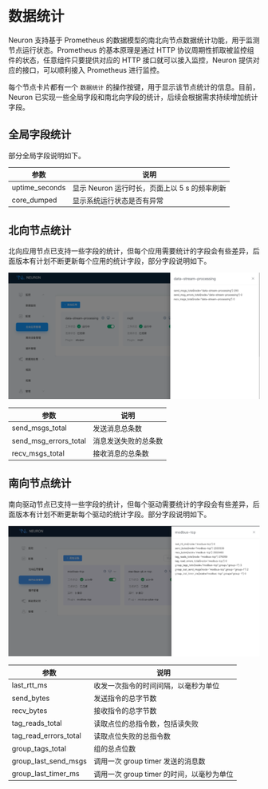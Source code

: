# 数据统计

Neuron 支持基于 Prometheus 的数据模型的南北向节点数据统计功能，用于监测节点运行状态。Prometheus 的基本原理是通过 HTTP 协议周期性抓取被监控组件的状态，任意组件只要提供对应的 HTTP 接口就可以接入监控，Neuron 提供对应的接口，可以顺利接入 Prometheus 进行监控。

每个节点卡片都有一个 `数据统计` 的操作按键，用于显示该节点统计的信息。目前，Neuron 已实现一些全局字段和南北向字段的统计，后续会根据需求持续增加统计字段。

## 全局字段统计

部分全局字段说明如下。

| 参数             | 说明                                     |
| --------------- | --------------------------------------- |
| uptime_seconds  | 显示 Neuron 运行时长，页面上以 5 s 的频率刷新 |
| core_dumped     | 显示系统运行状态是否有异常                   |

## 北向节点统计

北向应用节点已支持一些字段的统计，但每个应用需要统计的字段会有些差异，后面版本有计划不断更新每个应用的统计字段，部分字段说明如下。

![north_statistics](./assets/north_statistics.png)

| 参数                     | 说明               |
| ----------------------- | ----------------- |
| send_msgs_total         | 发送消息总条数       |
| send_msg_errors_total   | 消息发送失败的总条数  |
| recv_msgs_total         | 接收消息的总条数     |

## 南向节点统计

南向驱动节点已支持一些字段的统计，但每个驱动需要统计的字段会有些差异，后面版本有计划不断更新每个驱动的统计字段。部分字段说明如下。

![south_statistics](./assets/south_statistics.png)

| 参数                    | 说明                                    |
| ---------------------- | --------------------------------------- |
| last_rtt_ms            | 收发一次指令的时间间隔，以毫秒为单位          |
| send_bytes             | 发送指令的总字节数                         |
| recv_bytes             | 接收指令的总字节数                         |
| tag_reads_total        | 读取点位的总指令数，包括读失败               |
| tag_read_errors_total  | 读取点位失败的总指令数                      |
| group_tags_total       | 组的总点位数                               |
| group_last_send_msgs   | 调用一次 group timer 发送的消息数           |
| group_last_timer_ms    | 调用一次 group timer 的时间，以毫秒为单位     |
